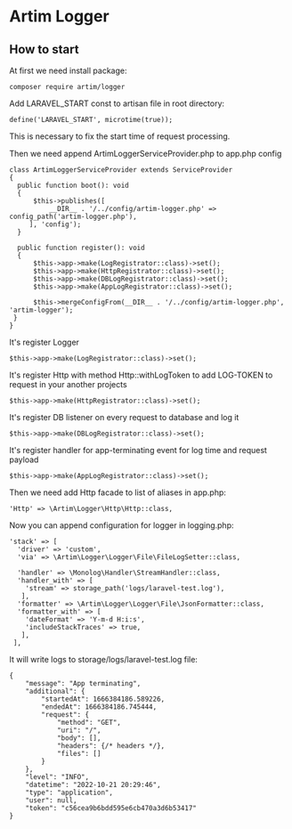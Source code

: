 ﻿# Artim Logger
## How to start

At first we need install package:

    composer require artim/logger

 Add LARAVEL_START const to artisan file in root directory:

    define('LARAVEL_START', microtime(true));

This is necessary to fix the start time of request processing.

Then we need append ArtimLoggerServiceProvider.php to app.php config

    class ArtimLoggerServiceProvider extends ServiceProvider  
    {  
      public function boot(): void  
	  {  
	      $this->publishes([  
              __DIR__ . '/../config/artim-logger.php' => config_path('artim-logger.php'),  
         ], 'config');  
      }

      public function register(): void  
      {  
          $this->app->make(LogRegistrator::class)->set();  
          $this->app->make(HttpRegistrator::class)->set();  
          $this->app->make(DBLogRegistrator::class)->set();  
          $this->app->make(AppLogRegistrator::class)->set();  

          $this->mergeConfigFrom(__DIR__ . '/../config/artim-logger.php', 'artim-logger');
     }
    }
  
It's register Logger

    $this->app->make(LogRegistrator::class)->set();
  
  It's register Http with method Http::withLogToken to add LOG-TOKEN to request in your another projects

    $this->app->make(HttpRegistrator::class)->set();

It's register DB listener on every request to database and log it

    $this->app->make(DBLogRegistrator::class)->set();

It's register handler for app-terminating event for log time and request payload

    $this->app->make(AppLogRegistrator::class)->set();

Then we need add Http facade to list of aliases in app.php:

    'Http' => \Artim\Logger\Http\Http::class,

Now you can append configuration for logger in logging.php:

    'stack' => [  
      'driver' => 'custom',  
      'via' => \Artim\Logger\Logger\File\FileLogSetter::class,  
      
      'handler' => \Monolog\Handler\StreamHandler::class,  
      'handler_with' => [  
        'stream' => storage_path('logs/laravel-test.log'),  
       ],  
      'formatter' => \Artim\Logger\Logger\File\JsonFormatter::class,  
      'formatter_with' => [  
        'dateFormat' => 'Y-m-d H:i:s',  
        'includeStackTraces' => true,  
       ],
     ],

It will write logs to storage/logs/laravel-test.log file:

    {  
        "message": "App terminating",  
        "additional": {  
            "startedAt": 1666384186.589226,  
            "endedAt": 1666384186.745444,  
            "request": {  
                "method": "GET",  
                "uri": "/",  
                "body": [],  
                "headers": {/* headers */},  
                "files": []  
            }  
        },  
        "level": "INFO",  
        "datetime": "2022-10-21 20:29:46",  
        "type": "application",  
        "user": null,  
        "token": "c56cea9b6bdd595e6cb470a3d6b53417"  
    }

